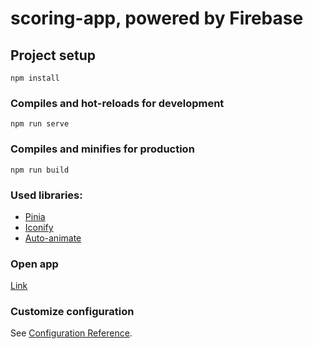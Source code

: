 # scoring-app, powered by Firebase

## Project setup
```
npm install
```

### Compiles and hot-reloads for development
```
npm run serve
```

### Compiles and minifies for production
```
npm run build
```

### Used libraries:
- [Pinia](https://docs.iconify.design/)
- [Iconify](https://docs.iconify.design/)
- [Auto-animate](https://auto-animate.formkit.com/)

### Open app
[Link](https://frogrider.github.io/scoring-app/#/)

### Customize configuration
See [Configuration Reference](https://cli.vuejs.org/config/).
